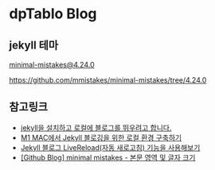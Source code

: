# dpTablo Blog

## jekyll 테마
minimal-mistakes@4.24.0

https://github.com/mmistakes/minimal-mistakes/tree/4.24.0


## 참고링크 

- [jekyll을 설치하고 로컬에 블로그를 뛰우려고 합니다.](https://frhyme.github.io/blog/install_jekyll_again/)
- [M1 MAC에서 Jekyll 블로깅을 위한 로컬 환경 구축하기](https://unluckyjung.github.io/develop-setting/2021/01/20/Mac-Jekyll-Setting/)
- [Jekyll 블로그 LiveReload(자동 새로고침) 기능을 사용해보기](https://daegikim.github.io/articles/2019/08/08/jekyll-%EB%B8%94%EB%A1%9C%EA%B7%B8-livereload(%EC%9E%90%EB%8F%99-%EC%83%88%EB%A1%9C%EA%B3%A0%EC%B9%A8)-%EA%B8%B0%EB%8A%A5%EC%9D%84-%EC%82%AC%EC%9A%A9%ED%95%B4%EB%B3%B4%EA%B8%B0)
- [[Github Blog] minimal mistakes - 본문 영역 및 글자 크기](https://eona1301.github.io/github_blog/GithubBlog-Content-Width/)